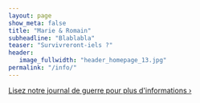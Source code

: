 ```yaml
---
layout: page
show_meta: false
title: "Marie & Romain"
subheadline: "Blablabla"
teaser: "Survivreront-iels ?"
header:
   image_fullwidth: "header_homepage_13.jpg"
permalink: "/info/"
---
```


<a class="radius button small" href="{{ site.url }}{{ site.baseurl }}/war-diary/">Lisez notre journal de guerre pour plus d'informations ›</a>
